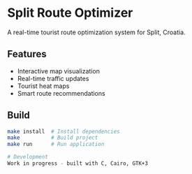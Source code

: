 # Split Route Optimizer

A real-time tourist route optimization system for Split, Croatia.

## Features
- Interactive map visualization
- Real-time traffic updates
- Tourist heat maps
- Smart route recommendations

## Build
```bash
make install  # Install dependencies
make          # Build project
make run      # Run application

# Development
Work in progress - built with C, Cairo, GTK+3
